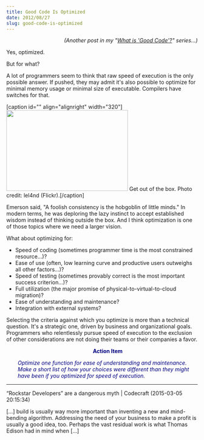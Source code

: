```yaml
---
title: Good Code Is Optimized
date: 2012/08/27
slug: good-code-is-optimized
---
```


<p style="text-align:right;"><em>(Another post in my "<a href="/2012/08/26/what-is-good-code/">What is 'Good Code'?</a>" series...)</em></p>
Yes, optimized.

But for what?

A lot of programmers seem to think that raw speed of execution is the only possible answer. If pushed, they may admit it's also possible to optimize for minimal memory usage or minimal size of executable. Compilers have switches for that.

[caption id="" align="alignright" width="320"]<a href="http://www.flickr.com/photos/lel4nd/6062809527/"><img class=" " title="think outside the box..." src="http://farm7.staticflickr.com/6086/6062809527_fff6c530e4_n.jpg" alt="" width="320" height="213" /></a> Get out of the box. Photo credit: lel4nd (Flickr).[/caption]

Emerson said, "A foolish consistency is the hobgoblin of little minds." In modern terms, he was deploring the lazy instinct to accept established wisdom instead of thinking outside the box. And I think optimization is one of those topics where we need a larger vision.

What about optimizing for:
<ul>
	<li>Speed of coding (sometimes programmer time is the most constrained resource...)?</li>
	<li>Ease of use (often, low learning curve and productive users outweighs all other factors...)?</li>
	<li>Speed of testing (sometimes provably correct is the most important success criterion...)?</li>
	<li>Full utilization (the major promise of physical-to-virtual-to-cloud migration)?</li>
	<li>Ease of understanding and maintenance?</li>
	<li>Integration with external systems?</li>
</ul>
Selecting the criteria against which you optimize is more than a technical question. It's a strategic one, driven by business and organizational goals. Programmers who relentlessly pursue speed of execution to the exclusion of other considerations are not doing their teams or their companies a favor.
<p style="padding-left:30px;text-align:center;"><strong><span style="color:#000080;">Action Item</span></strong></p>
<p style="padding-left:30px;"><em><span style="color:#000080;">Optimize one function for ease of understanding and maintenance. Make a short list of how your choices were different than they might have been if you optimized for speed of execution.</span></em></p>

---

&#8220;Rockstar Developers&#8221; are a dangerous myth | Codecraft (2015-03-05 20:15:34)

[…] build is usually way more important than inventing a new and mind-bending algorithm. Addressing the need of your business to make a profit is usually a good idea, too. Perhaps the vast residual work is what Thomas Edison had in mind when […]